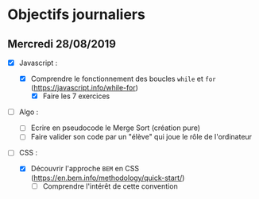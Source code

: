# Objectifs journaliers

## Mercredi 28/08/2019

- [x] Javascript :

  - [x] Comprendre le fonctionnement des boucles `while` et `for` (https://javascript.info/while-for)
    - [x] Faire les 7 exercices

- [ ] Algo :

  - [ ] Ecrire en pseudocode le Merge Sort (création pure)
  - [ ] Faire valider son code par un "élève" qui joue le rôle de l'ordinateur

- [ ] CSS :
  - [x] Découvrir l'approche `BEM` en CSS (https://en.bem.info/methodology/quick-start/)
    - [ ] Comprendre l'intérêt de cette convention
